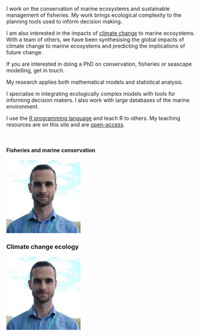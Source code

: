 <p> I work on the conservation of marine ecosystems and sustainable management of fisheries.
My work brings ecological complexity to the planning tools used to inform
decision making. </p>


<p>I am also interested in the impacts of <a href="/Research/">climate change</a> to
marine ecosystems.
With a team of others, we have been
synthesising the global impacts of climate change to marine ecosystems and predicting the
implications of future change.</p>

<p> If you are interested in doing a PhD on conservation, fisheries or seascape modelling, get in touch. </p>


<p> My research applies both mathematical models and statistical analysis. </p>
<p> I specialise in integrating ecologically complex models with tools for informing decision makers.
 I also work with large databases of the marine environment. </p>
<p>I use the
<a href="http://cran.r-project.org/" target="_blank">R programming language</a>
and teach R to others.
My teaching resources are on this site and are <a href="/Rstats/">open-access</a>. </p>


<div>
</br>

<div class = "image_projpage">
<h4> Fisheries and marine conservation </h4>
<img src="/Images/cjbrown.jpeg" >
<a href="/Research/index.html">
   <span class="emptyspan"></span>
</a>

</div>

<div class = "image_projpage">
<h3> Climate change ecology </h3>
<img src="/Images/cjbrown.jpeg" >
<a href="/Research/index.html">
   <span class="emptyspan"></span>
</a>

</div>
</div>


<div class="floatclear"></div>
